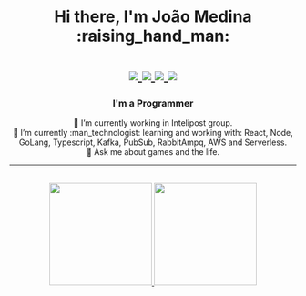<div align=center>
	<h1> Hi there, I'm João Medina :raising_hand_man: <br/> <br/>
		<a href="https://www.linkedin.com/in/joaomedinadev/">
			<img src="https://img.shields.io/badge/LinkedIn-blue"/>
		</a>
		<a href="https://www.instagram.com/joao_pmedina/">
			<img src="https://img.shields.io/badge/Instagram-blue"/>
		</a>
 		 <a href="https://mail.google.com">
			<img src="https://img.shields.io/badge/joaopedromedina@outlook.com-blue"/>
		</a> 
      <a href="https://mail.google.com">
			<img src="https://img.shields.io/badge/joaopedromedinadeandrade@gmail.com-red"/>
		</a>
	</h1>	
</div>

<div align=center>
	<h3> I'm a Programmer </h3>
	<span> 🔭 I’m currently working in Intelipost group. </span><br/>
	<span> 🌱 I’m currently :man_technologist: learning and working with: React, Node, GoLang, Typescript, Kafka, PubSub, RabbitAmpq, AWS and Serverless. </span><br/>
	<span> 💬 Ask me about games and the life.</span>
</div><hr/><br/>


<div align=center>
<a href="https://github.com/cassiocmm">
<img height="180em" src="https://github-readme-stats.vercel.app/api/top-langs/?username=betamedina&layout=compact&langs_count=7&theme=dracula"/>
<img height="180em" src="https://github-readme-stats.vercel.app/api?username=betamedina&show_icons=true&theme=dracula&include_all_commits=true&count_private=true"/>
</div>
